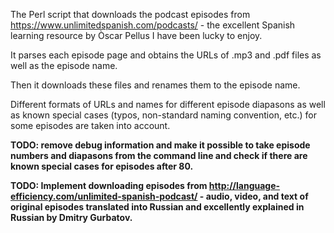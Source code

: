 The Perl script that downloads the podcast episodes from https://www.unlimitedspanish.com/podcasts/ - the excellent Spanish learning resource by Òscar Pellus I have been lucky to enjoy.

It parses each episode page and obtains the URLs of .mp3 and .pdf files as well as the episode name.

Then it downloads these files and renames them to the episode name.

Different formats of URLs and names for different episode diapasons as well as known special cases (typos, non-standard naming convention, etc.) for some episodes are taken into account.

**TODO: remove debug information and make it possible to take episode numbers and diapasons from the command line and check if there are known special cases for episodes after 80.**

**TODO: Implement downloading episodes from http://language-efficiency.com/unlimited-spanish-podcast/ - audio, video, and text of original episodes translated into Russian and excellently explained in Russian by Dmitry Gurbatov.**
